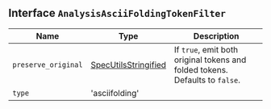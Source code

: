 ## Interface `AnalysisAsciiFoldingTokenFilter`

| Name | Type | Description |
| - | - | - |
| `preserve_original` | [SpecUtilsStringified](./SpecUtilsStringified.md)<boolean> | If `true`, emit both original tokens and folded tokens. Defaults to `false`. |
| `type` | 'asciifolding' | &nbsp; |
